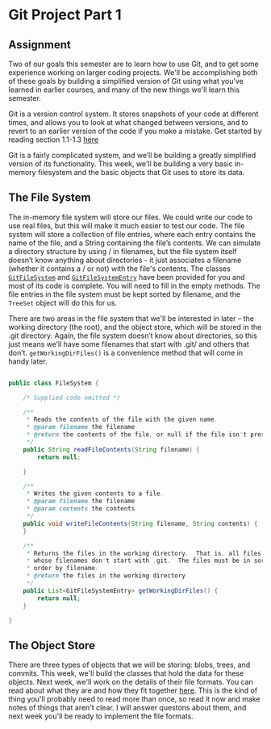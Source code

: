 # Git Project Part 1

## Assignment
Two of our goals this semester are to learn how to use Git, and to get some experience working on larger coding projects. We'll be accomplishing both of these goals by building a simplified version of Git using what you've learned in earlier courses, and many of the new things we'll learn this semester.

Git is a version control system.  It stores snapshots of your code at different times, and allows you to look at what changed between versions, and to revert to an earlier version of the code if you make a mistake.  Get started by reading section 1.1-1.3 [here](https://git-scm.com/book/en/v2/Getting-Started-About-Version-Control)

Git is a fairly complicated system, and we’ll be building a greatly simplified version of its functionality.  This week, we'll be building a very basic in-memory filesystem and the basic objects that Git uses to store its data.

## The File System

The in-memory file system will store our files.  We could write our code to use real files, but this will make it much easier to test our code.  The file system will store a collection of file entries, where each entry contains the name of the file, and a String containing the file’s contents.  We can simulate a directory structure by using / in filenames, but the file system itself doesn’t know anything about directories - it just associates a filename (whether it contains a / or not) with the file's contents.  The classes [`GitFileSystem`](../../src/GitFileSystem.java) and [`GitFileSystemEntry`](../../src/GitFileSystemEntry.java) have been provided for you and most of its code is complete.  You will need to fill in the empty methods. The file entries in the file system must be kept sorted by filename, and the `TreeSet` object will do this for us.

There are two areas in the file system that we'll be interested in later – the working directory (the root), and the object store, which will be stored in the .git directory.  Again, the file system doesn’t know about directories, so this just means we’ll have some filenames that start with .git/ and others that don’t.  `getWorkingDirFiles()` is a convenience method that will come in handy later.


```java

public class FileSystem {

    /* Supplied code omitted */

    /**
     * Reads the contents of the file with the given name.
     * @param filename the filename
     * @return the contents of the file, or null if the file isn't present
     */
    public String readFileContents(String filename) {
        return null;

    }

    /**
     * Writes the given contents to a file.
     * @param filename the filename
     * @param contents the contents
     */
    public void writeFileContents(String filename, String contents) {
    }

    /**
     * Returns the files in the working directory.  That is, all files
     * whose filenames don't start with .git.  The files must be in sorted
     * order by filename.
     * @return the files in the working directory
     */
    public List<GitFileSystemEntry> getWorkingDirFiles() {
        return null;
    }

}
```

## The Object Store
There are three types of objects that we will be storing: blobs, trees, and commits.  This week, we'll build the classes that hold the data for these objects.  Next week, we'll work on the details of their file formats. You can read about what they are and how they fit together [here](https://git-scm.com/book/en/v2/Git-Internals-Git-Objects).  This is the kind of thing you'll probably need to read more than once, so read it now and make notes of things that aren't clear.  I will answer questons about them, and next week you'll be ready to implement the file formats.

